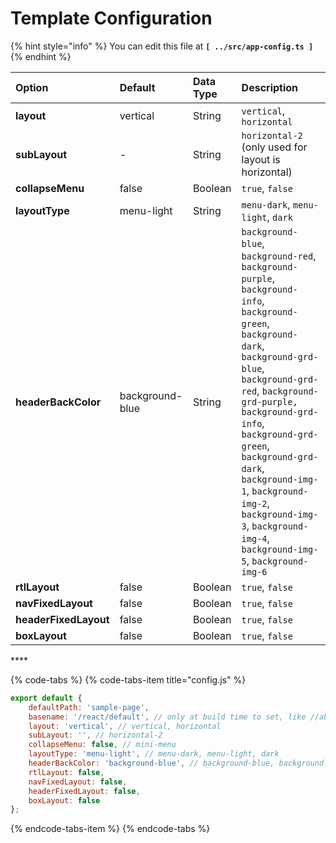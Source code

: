 # Template Configuration

{% hint style="info" %}
You can edit this file at **`[ ../src/app-config.ts ]`**
{% endhint %}

| **Option** | **Default** | **Data Type** | **Description** |
| :--- | :--- | :--- | :--- |
| **layout** | vertical | String | `vertical`, `horizontal` |
| **subLayout** | - | String | `horizontal-2` \(only used for layout is horizontal\) |
| **collapseMenu** | false | Boolean | `true`, `false` |
| **layoutType** | menu-light | String | `menu-dark`, `menu-light`, `dark` |
| **headerBackColor** | background-blue | String | `background-blue`, `background-red`, `background-purple`, `background-info`, `background-green`, `background-dark`, `background-grd-blue`, `background-grd-red`, `background-grd-purple,` `background-grd-info`, `background-grd-green`, `background-grd-dark`, `background-img-1`, `background-img-2`, `background-img-3`, `background-img-4`, `background-img-5`, `background-img-6` |
| **rtlLayout** | false | Boolean | `true`, `false` |
| **navFixedLayout** | false | Boolean | `true`, `false` |
| **headerFixedLayout** | false | Boolean | `true`, `false` |
| **boxLayout** | false | Boolean | `true`, `false` |

\*\*\*\*

{% code-tabs %}
{% code-tabs-item title="config.js" %}
```javascript
export default {
    defaultPath: 'sample-page',
    basename: '/react/default', // only at build time to set, like //able-pro/react/
    layout: 'vertical', // vertical, horizontal
    subLayout: '', // horizontal-2
    collapseMenu: false, // mini-menu
    layoutType: 'menu-light', // menu-dark, menu-light, dark
    headerBackColor: 'background-blue', // background-blue, background-red, background-purple, background-info, background-green, background-dark, background-grd-blue, background-grd-red, background-grd-purple, background-grd-info, background-grd-green, background-grd-dark, background-img-1, background-img-2, background-img-3, background-img-4, background-img-5, background-img-6
    rtlLayout: false,
    navFixedLayout: false,
    headerFixedLayout: false,
    boxLayout: false
};

```
{% endcode-tabs-item %}
{% endcode-tabs %}

